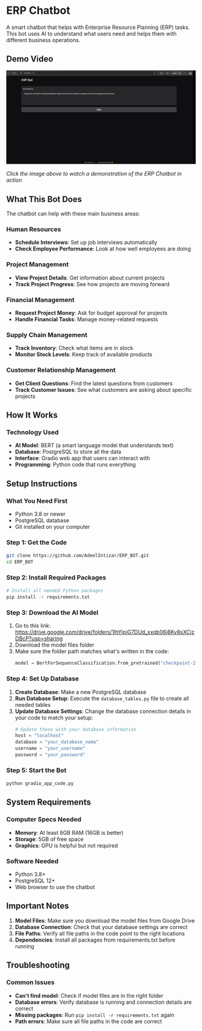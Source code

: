 # ERP Chatbot

A smart chatbot that helps with Enterprise Resource Planning (ERP) tasks. This bot uses AI to understand what users need and helps them with different business operations.

## Demo Video

[![Demo Video](erp_bot_interface.png)](https://drive.google.com/file/d/1f5P_i9w-XQKg1NNETuDYqcKIvYASS0TR/view?usp=sharing)


*Click the image above to watch a demonstration of the ERP Chatbot in action*

## What This Bot Does

The chatbot can help with these main business areas:

### Human Resources
- **Schedule Interviews**: Set up job interviews automatically
- **Check Employee Performance**: Look at how well employees are doing

### Project Management
- **View Project Details**: Get information about current projects
- **Track Project Progress**: See how projects are moving forward

### Financial Management
- **Request Project Money**: Ask for budget approval for projects
- **Handle Financial Tasks**: Manage money-related requests

### Supply Chain Management
- **Track Inventory**: Check what items are in stock
- **Monitor Stock Levels**: Keep track of available products

### Customer Relationship Management
- **Get Client Questions**: Find the latest questions from customers
- **Track Customer Issues**: See what customers are asking about specific projects

## How It Works

### Technology Used
- **AI Model**: BERT (a smart language model that understands text)
- **Database**: PostgreSQL to store all the data
- **Interface**: Gradio web app that users can interact with
- **Programming**: Python code that runs everything

## Setup Instructions

### What You Need First
- Python 3.8 or newer
- PostgreSQL database
- Git installed on your computer

### Step 1: Get the Code
```bash
git clone https://github.com/AdeelIntizar/ERP_BOT.git
cd ERP_BOT
```

### Step 2: Install Required Packages
```bash
# Install all needed Python packages
pip install -r requirements.txt
```

### Step 3: Download the AI Model
1. Go to this link: https://drive.google.com/drive/folders/1lhYipiG7DUd_xxqb06j8Ky8sXCjzDBcP?usp=sharing
2. Download the model files folder
3. Make sure the folder path matches what's written in the code:
   ```python
   model = BertForSequenceClassification.from_pretrained("checkpoint-210", use_safetensors=True)
   ```

### Step 4: Set Up Database
1. **Create Database**: Make a new PostgreSQL database
2. **Run Database Setup**: Execute the `database_tables.py` file to create all needed tables
3. **Update Database Settings**: Change the database connection details in your code to match your setup:
   ```python
   # Update these with your database information
   host = "localhost"
   database = "your_database_name"
   username = "your_username"
   password = "your_password"
   ```

### Step 5: Start the Bot
```bash
python gradio_app_code.py
```

## System Requirements

### Computer Specs Needed
- **Memory**: At least 8GB RAM (16GB is better)
- **Storage**: 5GB of free space
- **Graphics**: GPU is helpful but not required

### Software Needed
- Python 3.8+
- PostgreSQL 12+
- Web browser to use the chatbot

## Important Notes

1. **Model Files**: Make sure you download the model files from Google Drive
2. **Database Connection**: Check that your database settings are correct
3. **File Paths**: Verify all file paths in the code point to the right locations
4. **Dependencies**: Install all packages from requirements.txt before running

## Troubleshooting

### Common Issues
- **Can't find model**: Check if model files are in the right folder
- **Database errors**: Verify database is running and connection details are correct
- **Missing packages**: Run `pip install -r requirements.txt` again
- **Path errors**: Make sure all file paths in the code are correct


